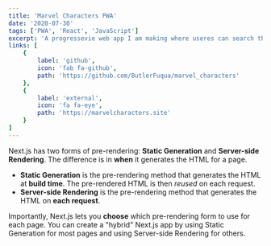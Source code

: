 ```yaml
---
title: 'Marvel Characters PWA'
date: '2020-07-30'
tags: ['PWA', 'React', 'JavaScript']
excerpt: 'A progressevie web app I am making where useres can search their characters from their favorite Marvel comics.'
links: [
    {
        label: 'github',
        icon: 'fab fa-github',
        path: 'https://github.com/ButlerFuqua/marvel_characters'
    },
    {
        label: 'external',
        icon: 'fa fa-eye',
        path: 'https://marvelcharacters.site'
    }
]
---
```


Next.js has two forms of pre-rendering: **Static Generation** and **Server-side Rendering**. The difference is in **when** it generates the HTML for a page.

- **Static Generation** is the pre-rendering method that generates the HTML at **build time**. The pre-rendered HTML is then _reused_ on each request.
- **Server-side Rendering** is the pre-rendering method that generates the HTML on **each request**.

Importantly, Next.js lets you **choose** which pre-rendering form to use for each page. You can create a "hybrid" Next.js app by using Static Generation for most pages and using Server-side Rendering for others.
